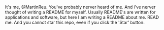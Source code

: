 It's me, @MartinReu. You've probably nerver heard of me. And i've nerver thought of writing a README for myself.
Usually README's are written for applications and software, but here I am writing a README about me. READ me. And you cannot star this repo,
even if you click the 'Star' button.
